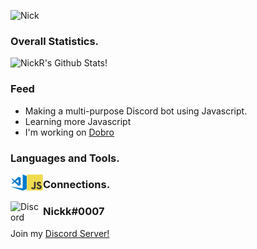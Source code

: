 
![Nick](https://i.ibb.co/b1xV43w/Nick3.jpg)



###                                                                                   Overall Statistics.

![NickR's Github Stats!](https://github-readme-stats.vercel.app/api?username=NickR69420&show_icons=true&theme=tokyonight)  

### Feed

- Making a multi-purpose Discord bot using Javascript. 
- Learning more Javascript
- I'm working on [Dobro](https://github.com/NickR69420/Dobro)

### Languages and Tools.
<img align="left" alt="Visual Studio Code" width="26px" src="https://raw.githubusercontent.com/github/explore/80688e429a7d4ef2fca1e82350fe8e3517d3494d/topics/visual-studio-code/visual-studio-code.png" />

<img align="left" alt="Javascript" width="26px" src="https://raw.githubusercontent.com/devicons/devicon/master/icons/javascript/javascript-original.svg" />








### Connections.

<img align="left" alt="Discord" width="52px" src="https://www.freepnglogos.com/uploads/discord-logo-png/concours-discord-cartes-voeux-fortnite-france-6.png" />

### Nickk#0007

Join my [Discord Server!](https://discord.gg/2auFJB7wUX)
